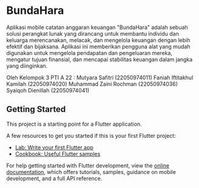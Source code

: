 # BundaHara

Aplikasi mobile catatan anggaran keuangan "BundaHara" adalah sebuah solusi
perangkat lunak yang dirancang untuk membantu individu dan keluarga merencanakan,
melacak, dan mengelola keuangan dengan lebih efektif dan bijaksana. Aplikasi ini memberikan
pengguna alat yang mudah digunakan untuk mengelola pendapatan dan pengeluaran mereka,
mengatur tujuan finansial, dan mencapai stabilitas keuangan dalam jangka yang diinginkan.

Oleh Kelompok 3 PTI A 22 :
Mutyara Safitri             (22050974011)
Faniah Iftitakhul Kamilah   (22050974020)
Muhammad Zaini Rochman      (22050974036)
Syaiqoh Dienillah           (22050974041)

## Getting Started

This project is a starting point for a Flutter application.

A few resources to get you started if this is your first Flutter project:

- [Lab: Write your first Flutter app](https://docs.flutter.dev/get-started/codelab)
- [Cookbook: Useful Flutter samples](https://docs.flutter.dev/cookbook)

For help getting started with Flutter development, view the
[online documentation](https://docs.flutter.dev/), which offers tutorials,
samples, guidance on mobile development, and a full API reference.
